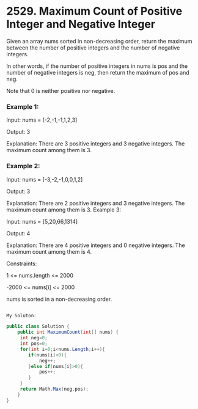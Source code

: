 # 2529. Maximum Count of Positive Integer and Negative Integer
Given an array nums sorted in non-decreasing order, return the maximum between the number of positive integers and the number of negative integers.

In other words, if the number of positive integers in nums is pos and the number of negative integers is neg, then return the maximum of pos and neg.

Note that 0 is neither positive nor negative.

 

### Example 1:

Input: nums = [-2,-1,-1,1,2,3]

Output: 3

Explanation: There are 3 positive integers and 3 negative integers. The maximum count among them is 3.
### Example 2:

Input: nums = [-3,-2,-1,0,0,1,2]

Output: 3

Explanation: There are 2 positive integers and 3 negative integers. The maximum count among them is 3.
Example 3:

Input: nums = [5,20,66,1314]

Output: 4

Explanation: There are 4 positive integers and 0 negative integers. The maximum count among them is 4.
 

Constraints:

1 <= nums.length <= 2000

-2000 <= nums[i] <= 2000

nums is sorted in a non-decreasing order.


```csharp

My Soluton:

public class Solution {
    public int MaximumCount(int[] nums) {
     int neg=0;
     int pos=0;
     for(int i=0;i<nums.Length;i++){
        if(nums[i]<0){
            neg++;
        }else if(nums[i]>0){
            pos++;
        }
     } 
     return Math.Max(neg,pos);  
    }
}

```
